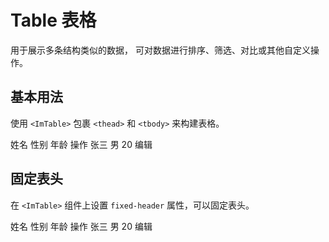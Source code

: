 # Table 表格

用于展示多条结构类似的数据， 可对数据进行排序、筛选、对比或其他自定义操作。

## 基本用法

使用 `<ImTable>` 包裹 `<thead>` 和 `<tbody>` 来构建表格。

<script setup lang="ts">
import { ref, computed } from 'vue';

const checkedList: any = ref([]);
const isCheckAll = ref(false);
const indeterminate = computed(
  () =>
    checkedList.value.length > 0 &&
    list.length > checkedList.value.length &&
    !isCheckAll.value
);
const list: Array<number> = new Array(50).fill(null).map((_, i) => i + 1);

const onCheckAll = () => {
  if (isCheckAll.value) {
    checkedList.value = [...list];
  } else {
    checkedList.value = [];
  }
};
const onItemChange = () => {
  isCheckAll.value = checkedList.value.length === list.length;
};
</script>

<ImTable height="50vh">
  <thead>
    <tr>
      <th class="w_48">
        <ImCheckbox
          v-model="isCheckAll"
          :indeterminate="indeterminate"
          @change="onCheckAll" />
      </th>
      <th>姓名</th>
      <th>性别</th>
      <th>年龄</th>
      <th>操作</th>
    </tr>
  </thead>
  <tbody>
    <tr v-for="i in list">
      <td class="w_48">
        <ImCheckbox
          v-model="checkedList"
          label=""
          :value="i"
          @change="onItemChange" />
      </td>
      <td>张三</td>
      <td>男</td>
      <td>20</td>
      <td>
        <ImButton>编辑</ImButton>
      </td>
    </tr>
  </tbody>
</ImTable>

<style scoped>
  td,th {
    min-width: 150px;
  }
  .w_48 {
    width: 48px;
    max-width: 48px;
  }
</style>

## 固定表头

在 `<ImTable>` 组件上设置 `fixed-header` 属性，可以固定表头。

<ImTable height="50vh" fixedHeader>
  <thead>
    <tr>
      <th class="w_48">
        <ImCheckbox
          v-model="isCheckAll"
          :indeterminate="indeterminate"
          @change="onCheckAll" />
      </th>
      <th>姓名</th>
      <th>性别</th>
      <th>年龄</th>
      <th>操作</th>
    </tr>
  </thead>
  <tbody>
    <tr v-for="i in list">
      <td class="w_48">
        <ImCheckbox
          v-model="checkedList"
          label=""
          :value="i"
          @change="onItemChange" />
      </td>
      <td>张三</td>
      <td>男</td>
      <td>20</td>
      <td>
        <ImButton>编辑</ImButton>
      </td>
    </tr>
  </tbody>
</ImTable>
